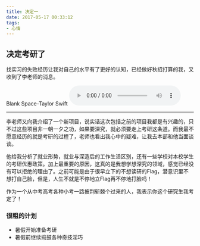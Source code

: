 ```yaml
---
title: 决定一
date: 2017-05-17 00:33:12
tags:
- 心情
---
```

## 决定考研了

找实习的失败经历让我对自己的水平有了更好的认知，已经做好秋招打算的我，又收到了李老师的消息。

<!-- more -->

Blank Space-Taylor Swift
<audio src="http://sc1.111ttt.com/2014/2/12/08/5080849224.mp3" controls="controls" autoplay></audio>

---

李老师又向我介绍了一个新项目，说实话这次包括之前的项目我都是有兴趣的，只不过这些项目非一朝一夕之功，如果要深究，就必须要走上考研这条道。而我最不愿意经历的就是考研的过程了，老师也看出我心中的疑难，让我去本部和他当面谈谈。

他给我分析了就业形势，就业与深造后的工作生活区别，还有一些学校对本校学生的考研优惠政策。加上最重要的原因，这真的是我想学想深究的领域，感觉已经没有可以拒绝的理由了。之前可能是由于很早立下的不想读研的Flag，潜意识里不想打自己脸，但是，人生不就是不停地立Flag再不停地打脸吗！

作为一个从中考高考各种小考一路披荆斩棘个过来的人，我表示你这个研究生我考定了！

### **很粗**的计划

* 暑假开始准备考研
* 暑假前继续捣鼓各种奇技淫巧
